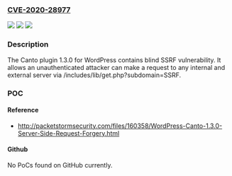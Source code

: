 ### [CVE-2020-28977](https://cve.mitre.org/cgi-bin/cvename.cgi?name=CVE-2020-28977)
![](https://img.shields.io/static/v1?label=Product&message=n%2Fa&color=blue)
![](https://img.shields.io/static/v1?label=Version&message=n%2Fa&color=blue)
![](https://img.shields.io/static/v1?label=Vulnerability&message=n%2Fa&color=brighgreen)

### Description

The Canto plugin 1.3.0 for WordPress contains blind SSRF vulnerability. It allows an unauthenticated attacker can make a request to any internal and external server via /includes/lib/get.php?subdomain=SSRF.

### POC

#### Reference
- http://packetstormsecurity.com/files/160358/WordPress-Canto-1.3.0-Server-Side-Request-Forgery.html

#### Github
No PoCs found on GitHub currently.

